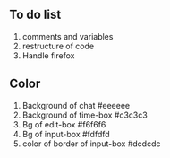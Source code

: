 ## To do list
1. comments and variables
2. restructure of code
3. Handle firefox

## Color
1. Background of chat
    #eeeeee
2. Background of time-box
    #c3c3c3
3. Bg of edit-box
    #f6f6f6
4. Bg of input-box
    #fdfdfd
5. color of border of input-box
    #dcdcdc
